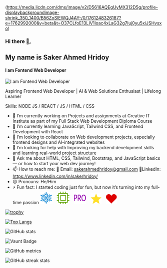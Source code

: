 
(https://media.licdn.com/dms/image/v2/D5616AQEgUyMX312D5g/profile-displaybackgroundimage-shrink_350_1400/B56ZoSlEWQJ4AY-/0/1761248326187?e=1762992000&v=beta&t=O37CLfoE13LIV1loac4xLaG32g7Iuj0yu5xiJSHvsxo)
### Hi there 👋, 
## My name is Saker Ahmed Hridoy
#### I am Fontend Web Developer
![I am Fontend Web Developer](https://scontent.fdac8-1.fna.fbcdn.net/v/t39.30808-6/485619105_2998743270329040_4993310058342637922_n.jpg?_nc_cat=105&ccb=1-7&_nc_sid=86c6b0&_nc_eui2=AeGcU5_HLIcatmj5ScSAFr2VikQDvZQwojWKRAO9lDCiNetYnwarH2WAWIveXHzGO9SP4I-a_nyDxGjbaPKcm4S_&_nc_ohc=tfMD35TCnTYQ7kNvwG9lrtU&_nc_oc=AdkDvyeRUoUwxjS3Oy26XhA4tlDKCh8oKuM2aH45QiZToDehNThZqHHvKUQFBJXrHXk&_nc_zt=23&_nc_ht=scontent.fdac8-1.fna&_nc_gid=-d4epOp9sHx8L0I2DQn-Zg&oh=00_AfcPsGtL93kdCZH2TYmO_BxxDO5mWmmRvbdraCwc0zWhZA&oe=68FFBD6C)

Aspiring Frontend Web Developer | AI & Web Solutions Enthusiast | Lifelong Learner

Skills: NODE JS / REACT / JS / HTML / CSS

- 🔭 I’m currently working on Projects and assignments at Creative IT Institute as part of my Full Stack Web Development Diploma Course 
- 🌱 I’m currently learning JavaScript, Tailwind CSS, and Frontend Development with React 
- 👯 I’m looking to collaborate on Web development projects, especially frontend designs and AI-integrated websites 
- 🤔 I’m looking for help with Improving my backend development skills and learning real-world project structure 
- 💬 Ask me about HTML, CSS, Tailwind, Bootstrap, and JavaScript basics — or how to start your web dev journey! 
- 📫 How to reach me: 📧 Email:  sakerahmedhridoy@gmail.com  💼LinkedIn: https://www.linkedin.com/in/sakerhridoy/ 
- 😄 Pronouns: He/Him 
- ⚡ Fun fact: I started coding just for fun, but now it’s turning into my full-time passion 
<a href='https://archiveprogram.github.com/'><img src='https://raw.githubusercontent.com/acervenky/animated-github-badges/master/assets/acbadge.gif' width='40' height='40'></a> <a href='https://docs.github.com/en/developers'><img src='https://raw.githubusercontent.com/acervenky/animated-github-badges/master/assets/devbadge.gif' width='40' height='40'></a> <a href='https://github.com/pricing'><img src='https://raw.githubusercontent.com/acervenky/animated-github-badges/master/assets/pro.gif' width='40' height='40'></a> <a href='https://stars.github.com/'><img src='https://raw.githubusercontent.com/acervenky/animated-github-badges/master/assets/starbadge.gif' width='35' height='35'></a> <a href='https://docs.github.com/en/github/supporting-the-open-source-community-with-github-sponsors'><img src='https://raw.githubusercontent.com/acervenky/animated-github-badges/master/assets/sponsorbadge.gif' width='35' height='35'></a> 

[![trophy](https://github-profile-trophy.vercel.app/?username=https://github.com/sakerhridoy)](https://github.com/ryo-ma/github-profile-trophy)

[![Top Langs](https://github-readme-stats.vercel.app/api/top-langs/?username=https://github.com/sakerhridoy)](https://github.com/anuraghazra/github-readme-stats)

![GitHub stats](https://github-readme-stats.vercel.app/api?username=https://github.com/sakerhridoy&show_icons=true&count_private=true)  

![Vaunt Badge](https://api.vaunt.dev/v1/github/entities/https://github.com/sakerhridoy/contributions?format=svg&private=true)  

![GitHub metrics](https://metrics.lecoq.io/https://github.com/sakerhridoy)  

![GitHub streak stats](https://streak-stats.demolab.com/?user=https://github.com/sakerhridoy)  

